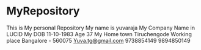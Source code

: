 # MyRepository
This is My personal Repository
My name is yuvaraja
My Company Name in LUCID
My DOB 11-10-1983
Age 37
My Home town Tiruchengode
Working place Bangalore - 560075
Yuva.tg@gmail.com
9738854149
9894850149
